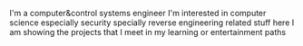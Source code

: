 
I'm a computer&control systems engineer 
I'm interested in computer science especially security specially reverse engineering related stuff 
here I am showing the projects that I meet in my learning or entertainment paths 
 
